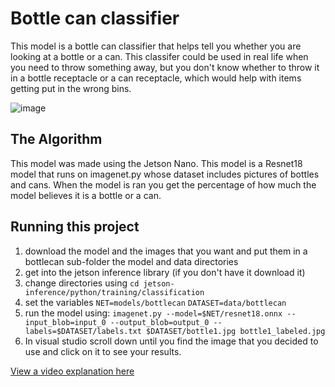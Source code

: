 # Bottle can classifier

This model is a bottle can classifier that helps tell you whether you are looking at a bottle or a can.  This classifer could be used in real life when you need to throw something away, but you don't know whether to throw it in a bottle receptacle or a can receptacle, which would help with items getting put in the wrong bins.

![image](https://drive.google.com/uc?export=view&id=1-neSOMjQmyGkxSJAThSoXqOHt6m8vZCN)



## The Algorithm
 This model was made using the Jetson Nano.  This model is a Resnet18 model that runs on imagenet.py whose dataset includes pictures of bottles and cans.  When the model is ran you get the percentage of how much the model believes it is a bottle or a can.

## Running this project

1. download the model and the images that you want and put them in a bottlecan sub-folder the model and data directories
2. get into the jetson inference library (if you don't have it download it)
3. change directories using ``` cd jetson-inference/python/training/classification ```
4. set the variables ```NET=models/bottlecan```
```DATASET=data/bottlecan```
5. run the model using: ```imagenet.py --model=$NET/resnet18.onnx --input_blob=input_0 --output_blob=output_0 --labels=$DATASET/labels.txt $DATASET/bottle1.jpg bottle1_labeled.jpg```
6. In visual studio scroll down until you find the image that you decided to use and click on it to see your results.


[View a video explanation here](https://drive.google.com/file/d/12r-GPiOd4q4D_3cTidHrvjlSWO1Nydsy/view?usp=sharing)
